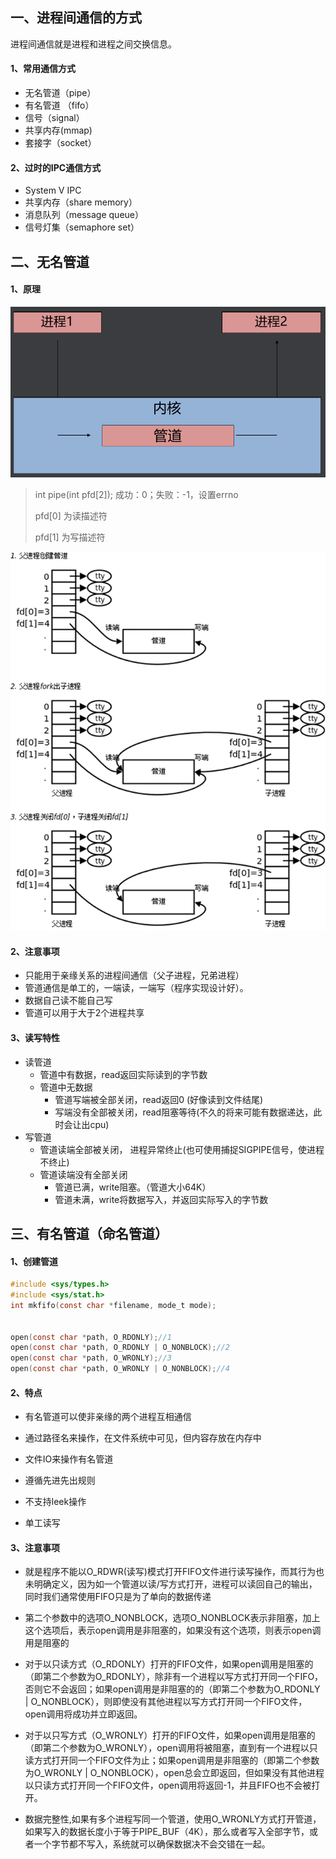 ## 一、进程间通信的方式

进程间通信就是进程和进程之间交换信息。

#### 1、常用通信方式

- 无名管道（pipe）
- 有名管道 （fifo）
- 信号（signal）
- 共享内存(mmap)
- 套接字（socket）

#### 2、过时的IPC通信方式

- System V IPC
- 共享内存（share memory）
- 消息队列（message queue）
- 信号灯集（semaphore set）

## 二、无名管道

#### 1、原理

![进程间通信](../images/06.png)

>int pipe(int pfd[2]); 成功：0；失败：-1，设置errno
>
>pfd[0] 为读描述符
>
>pfd[1] 为写描述符

![进程间通信](../images/07.png)

#### 2、注意事项

- 只能用于亲缘关系的进程间通信（父子进程，兄弟进程）
- 管道通信是单工的，一端读，一端写（程序实现设计好）。
-  数据自己读不能自己写
-  管道可以用于大于2个进程共享

#### 3、读写特性

- 读管道
  - 管道中有数据，read返回实际读到的字节数
  - 管道中无数据
    -  管道写端被全部关闭，read返回0 (好像读到文件结尾)
    - 写端没有全部被关闭，read阻塞等待(不久的将来可能有数据递达，此时会让出cpu)
- 写管道
  - 管道读端全部被关闭， 进程异常终止(也可使用捕捉SIGPIPE信号，使进程不终止)
  - 管道读端没有全部关闭
    - 管道已满，write阻塞。（管道大小64K）
    - 管道未满，write将数据写入，并返回实际写入的字节数

## 三、有名管道（命名管道）

#### 1、创建管道

```c
#include <sys/types.h>
#include <sys/stat.h>
int mkfifo(const char *filename, mode_t mode);


open(const char *path, O_RDONLY);//1
open(const char *path, O_RDONLY | O_NONBLOCK);//2
open(const char *path, O_WRONLY);//3
open(const char *path, O_WRONLY | O_NONBLOCK);//4

```

#### 2、特点

- 有名管道可以使非亲缘的两个进程互相通信

- 通过路径名来操作，在文件系统中可见，但内容存放在内存中

- 文件IO来操作有名管道

- 遵循先进先出规则

- 不支持leek操作

- 单工读写

#### 3、注意事项

- 就是程序不能以O_RDWR(读写)模式打开FIFO文件进行读写操作，而其行为也未明确定义，因为如一个管道以读/写方式打开，进程可以读回自己的输出，同时我们通常使用FIFO只是为了单向的数据传递

- 第二个参数中的选项O_NONBLOCK，选项O_NONBLOCK表示非阻塞，加上这个选项后，表示open调用是非阻塞的，如果没有这个选项，则表示open调用是阻塞的

- 对于以只读方式（O_RDONLY）打开的FIFO文件，如果open调用是阻塞的（即第二个参数为O_RDONLY），除非有一个进程以写方式打开同一个FIFO，否则它不会返回；如果open调用是非阻塞的的（即第二个参数为O_RDONLY | O_NONBLOCK），则即使没有其他进程以写方式打开同一个FIFO文件，open调用将成功并立即返回。 

- 对于以只写方式（O_WRONLY）打开的FIFO文件，如果open调用是阻塞的（即第二个参数为O_WRONLY），open调用将被阻塞，直到有一个进程以只读方式打开同一个FIFO文件为止；如果open调用是非阻塞的（即第二个参数为O_WRONLY | O_NONBLOCK），open总会立即返回，但如果没有其他进程以只读方式打开同一个FIFO文件，open调用将返回-1，并且FIFO也不会被打开。 

-  数据完整性,如果有多个进程写同一个管道，使用O_WRONLY方式打开管道，如果写入的数据长度小于等于PIPE_BUF（4K），那么或者写入全部字节，或者一个字节都不写入，系统就可以确保数据决不会交错在一起。

   



